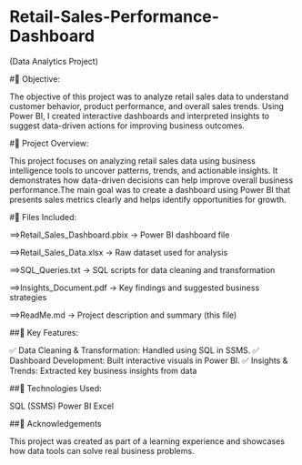 # Retail-Sales-Performance-Dashboard
(Data Analytics Project)

#🎯 Objective:

The objective of this project was to analyze retail sales data to understand customer behavior, product performance, and overall sales trends. Using Power BI, I created interactive dashboards and interpreted insights to suggest data-driven actions for improving business outcomes.

#📁 Project Overview:

This project focuses on analyzing retail sales data using business intelligence tools to uncover patterns, trends, and actionable insights. It demonstrates how data-driven decisions can help improve overall business performance.The main goal was to create a dashboard using Power BI that presents sales metrics clearly and helps identify opportunities for growth.

#📂 Files Included:

==>Retail_Sales_Dashboard.pbix → Power BI dashboard file

==>Retail_Sales_Data.xlsx → Raw dataset used for analysis

==>SQL_Queries.txt → SQL scripts for data cleaning and transformation

==>Insights_Document.pdf → Key findings and suggested business strategies

==>ReadMe.md → Project description and summary (this file)

##🔑 Key Features:

✅ Data Cleaning & Transformation: Handled using SQL in SSMS.
✅ Dashboard Development: Built interactive visuals in Power BI.
✅ Insights & Trends: Extracted key business insights from data

##🚀 Technologies Used:

SQL (SSMS)
Power BI
Excel

##📎 Acknowledgements

This project was created as part of a learning experience and showcases how data tools can solve real business problems.



